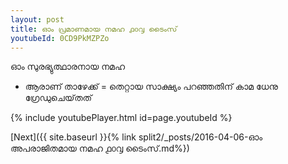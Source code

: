 ```yaml
---
layout: post
title: ഓം പ്രമാണമായ നമഹ ൧൦൮ ടൈംസ്
youtubeId: 0CD9PkMZPZo
---
```

 
 
 ഓം സുരഭ്യുത്ഥാരനായ നമഹ 
 
 -  ആരാണ് താഴേക്ക് = തെറ്റായ സാക്ഷ്യം പറഞ്ഞതിന് കാമ ധേനു ഗ്രേഡുചെയ്‌തത് 
 
  
 
  
 
 
 
 
 
 


{% include youtubePlayer.html id=page.youtubeId %}
 
[Next]({{ site.baseurl }}{% link  split2/_posts/2016-04-06-ഓം അപരാജിതമായ നമഹ ൧൦൮ ടൈംസ്.md%})
 

